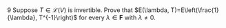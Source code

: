 9 Suppose $T \in \mathcal{L}(V)$ is invertible. Prove that $E(\lambda, T)=E\left(\frac{1}{\lambda}, T^{-1}\right)$ for every $\lambda \in \mathbf{F}$ with $\lambda \neq 0$.
